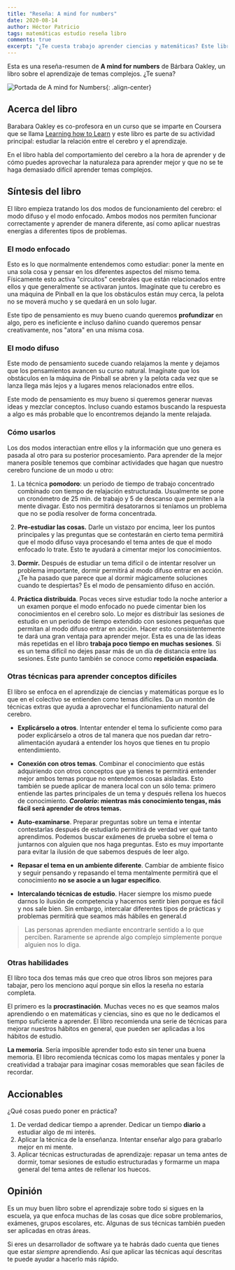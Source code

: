 ```yaml
---
title: "Reseña: A mind for numbers"
date: 2020-08-14
author: Héctor Patricio
tags: matemáticas estudio reseña libro
comments: true
excerpt: "¿Te cuesta trabajo aprender ciencias y matemáticas? Este libro de Barbara Oakley tiene consejos bastante interesantes.s"
---
```


Esta es una reseña-resumen de **A mind for numbers** de Bárbara Oakley, un libro sobre el aprendizaje de temas  complejos. ¿Te suena?

![Portada de A mind for Numbers](https://m.media-amazon.com/images/I/41jOvUQ+dhL.jpg){: .align-center}

## Acerca del libro

Barabara Oakley es co-profesora en un curso que se imparte en Coursera que se llama [Learning how to Learn](https://www.coursera.org/learn/learning-how-to-learn) y este libro es parte de su actividad principal: estudiar la relación entre el cerebro y el aprendizaje.

En el libro habla del comportamiento del cerebro a la hora de aprender y de cómo puedes aprovechar la naturaleza para aprender mejor y que no se te haga demasiado difícil aprender temas complejos.

## Síntesis del libro

El libro empieza tratando los dos modos de funcionamiento del cerebro: el modo difuso y el modo enfocado. Ambos modos nos permiten funcionar correctamente y aprender de manera diferente, así como aplicar nuestras energías a diferentes tipos de problemas.

### El modo enfocado

Esto es lo que normalmente entendemos como estudiar: poner la mente en una sola cosa y pensar en los diferentes aspectos del mismo tema. Físicamente esto activa "circuitos" cerebrales que están relacionados entre ellos y que generalmente se activaran juntos. Imagínate que tu cerebro es una máquina de Pinball en la que los obstáculos están muy cerca, la pelota no se moverá mucho y se quedará en un solo lugar.

Este tipo de pensamiento es muy bueno cuando queremos **profundizar** en algo, pero es ineficiente e incluso dañino cuando queremos pensar creativamente, nos "atora" en una misma cosa.

### El modo difuso

Este modo de pensamiento sucede cuando relajamos la mente y dejamos que los pensamientos avancen su curso natural. Imagínate que los obstáculos en la máquina de Pinball se abren y la pelota cada vez que se lanza llega más lejos y a lugares menos relacionados entre ellos.

Este modo de pensamiento es muy bueno si queremos generar nuevas ideas y mezclar conceptos. Incluso cuando estamos buscando la respuesta a algo es más probable que lo encontremos dejando la mente relajada.

### Cómo usarlos

Los dos modos interactúan entre ellos y la información que uno genera es pasada al otro para su posterior procesamiento. Para aprender de la mejor manera posible tenemos que combinar actividades que hagan que nuestro cerebro funcione de un modo u otro:

1. La técnica **pomodoro**: un periodo de tiempo de trabajo concentrado combinado con tiempo de relajación estructurada. Usualmente se pone un cronómetro de 25 min. de trabajo y 5 de descanso que permiten a la mente divagar. Esto nos permitirá desatorarnos si teníamos un problema que no se podía resolver de forma concentrada.

2. **Pre-estudiar las cosas.** Darle un vistazo por encima, leer los puntos principales y las preguntas que se contestarán en cierto tema permitirá que el modo difuso vaya procesando el tema antes de que el modo enfocado lo trate. Esto te ayudará a cimentar mejor los conocimientos.

3. **Dormir.** Después de estudiar un tema difícil o de intentar resolver un problema importante, dormir permitirá al modo difuso entrar en acción. ¿Te ha pasado que parece que al dormir mágicamente soluciones cuando te despiertas? Es el modo de pensamiento difuso en acción.

4. **Práctica distribuida**. Pocas veces sirve estudiar todo la noche anterior a un examen porque el modo enfocado no puede cimentar bien los conocimientos en el cerebro solo. Lo mejor es distribuir las sesiones de estudio en un periodo de tiempo extendido con sesiones pequeñas que permitan al modo difuso entrar en acción. Hacer esto consistentemente te dará una gran ventaja para aprender mejor. Esta es una de las ideas más repetidas en el libro **trabaja poco tiempo en muchas sesiones**. Si es un tema difícil no dejes pasar más de un día de distancia entre las sesiones. Este punto también se conoce como **repetición espaciada**.

### Otras técnicas para aprender conceptos difíciles

El libro se enfoca en el aprendizaje de ciencias y matemáticas porque es lo que en el colectivo se entienden como temas difíciles. Da un montón de técnicas extras que ayuda a aprovechar el funcionamiento  natural del cerebro.

* **Explicárselo a otros**. Intentar entender el tema lo suficiente como para poder explicárselo a otros de tal manera que nos puedan dar retro-alimentación ayudará a entender los hoyos que tienes en tu propio entendimiento.

* **Conexión con otros temas**. Combinar el conocimiento que estás adquiriendo con otros conceptos que ya tienes te permitirá entender mejor ambos temas porque no entendemos cosas aisladas. Esto también se puede aplicar de manera local con un sólo tema: primero entiende las partes principales de un tema y después rellena los huecos de conocimiento. **_Corolario_: mientras más conocimiento tengas, más fácil será aprender de otros temas.**

* **Auto-examinarse**. Preparar preguntas sobre un tema e intentar contestarlas después de estudiarlo permitirá de verdad ver qué tanto aprendimos. Podemos buscar exámenes de prueba sobre el tema o juntarnos con alguien que nos haga preguntas. Esto es muy importante para evitar la ilusión de que sabemos después de leer algo.

* **Repasar el tema en un ambiente diferente**. Cambiar de ambiente físico y seguir pensando y repasando el tema mentalmente permitirá que el conocimiento **no se asocie a un lugar específico**.

* **Intercalando técnicas de estudio**. Hacer siempre los mismo puede darnos lo ilusión de competencia y hacernos sentir bien porque es fácil y nos sale bien. Sin embargo, intercalar diferentes tipos de prácticas y problemas permitirá que seamos más hábiles en general.d

> Las personas aprenden mediante encontrarle sentido a lo que perciben. Raramente se aprende algo complejo simplemente porque alguien nos lo diga.

### Otras habilidades

El libro toca dos temas más que creo que otros libros son mejores para tabajar, pero los menciono aquí porque sin ellos la reseña no estaría completa. 

El primero es la **procrastinación**. Muchas veces no es que seamos malos aprendiendo o en matemáticas y ciencias, sino es que no le dedicamos el tiempo suficiente a aprender. El libro recomienda una serie de técnicas para mejorar nuestros hábitos en general, que pueden ser aplicadas a los hábitos de estudio.

**La memoria**. Sería imposible aprender todo esto sin tener una buena memoria. El libro recomienda técnicas como los mapas mentales y poner la creatividad a trabajar para imaginar cosas memorables que sean fáciles de recordar.

## Accionables

¿Qué cosas puedo poner en práctica?

1. De verdad dedicar tiempo a aprender. Dedicar un tiempo **diario** a estudiar algo de mi interés.
2. Aplicar la técnica de la enseñanza. Intentar enseñar algo para grabarlo mejor en mi mente.
3. Aplicar técnicas estructuradas de aprendizaje: repasar un tema antes de dormir, tomar sesiones de estudio estructuradas y formarme un mapa general del tema antes de rellenar los huecos.

## Opinión

Es un muy buen libro sobre el aprendizaje sobre todo si sigues en la escuela, ya que enfoca muchas de las cosas que dice sobre problemarios, exámenes, grupos escolares, etc. Algunas de sus técnicas también pueden ser aplicadas en otras áreas.

Si eres un desarrollador de software ya te habrás dado cuenta que tienes que estar _siempre_ aprendiendo. Así que aplicar las técnicas aquí descritas te puede ayudar a hacerlo más rápido.